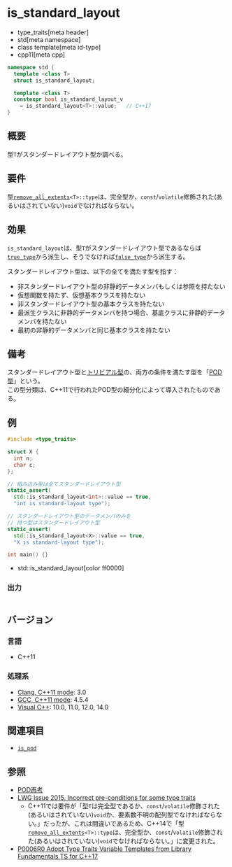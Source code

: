 # is_standard_layout
* type_traits[meta header]
* std[meta namespace]
* class template[meta id-type]
* cpp11[meta cpp]

```cpp
namespace std {
  template <class T>
  struct is_standard_layout;

  template <class T>
  constexpr bool is_standard_layout_v
    = is_standard_layout<T>::value;   // C++17
}
```

## 概要
型`T`がスタンダードレイアウト型か調べる。


## 要件
型[`remove_all_extents`](remove_all_extents.md)`<T>::type`は、完全型か、`const`/`volatile`修飾された(あるいはされていない)`void`でなければならない。


## 効果
`is_standard_layout`は、型`T`がスタンダードレイアウト型であるならば[`true_type`](true_type.md)から派生し、そうでなければ[`false_type`](false_type.md)から派生する。

スタンダードレイアウト型は、以下の全てを満たす型を指す：

- 非スタンダードレイアウト型の非静的データメンバもしくは参照を持たない
- 仮想関数を持たず、仮想基本クラスを持たない
- 非スタンダードレイアウト型の基本クラスを持たない
- 最派生クラスに非静的データメンバを持つ場合、基底クラスに非静的データメンバを持たない
- 最初の非静的データメンバと同じ基本クラスを持たない


## 備考
スタンダードレイアウト型と[トリビアル型](is_trivial.md)の、両方の条件を満たす型を「[POD型](is_pod.md)」という。  
この型分類は、C++11で行われたPOD型の細分化によって導入されたものである。


## 例
```cpp
#include <type_traits>

struct X {
  int n;
  char c;
};

// 組み込み型は全てスタンダードレイアウト型
static_assert(
  std::is_standard_layout<int>::value == true,
  "int is standard-layout type");

// スタンダードレイアウト型のデータメンバのみを
// 持つ型はスタンダードレイアウト型
static_assert(
  std::is_standard_layout<X>::value == true,
  "X is standard-layout type");

int main() {}
```
* std::is_standard_layout[color ff0000]

### 出力
```
```

## バージョン
### 言語
- C++11

### 処理系
- [Clang, C++11 mode](/implementation.md#clang): 3.0
- [GCC, C++11 mode](/implementation.md#gcc): 4.5.4
- [Visual C++](/implementation.md#visual_cpp): 10.0, 11.0, 12.0, 14.0


## 関連項目
- [`is_pod`](is_pod.md)


## 参照
- [POD再考](http://faithandbrave.hateblo.jp/entry/20081127/1227777378)
- [LWG Issue 2015. Incorrect pre-conditions for some type traits](http://www.open-std.org/jtc1/sc22/wg21/docs/lwg-defects.html#2015)
    - C++11では要件が「型`T`は完全型であるか、`const`/`volatile`修飾された(あるいはされていない)`void`か、要素数不明の配列型でなければならない。」だったが、これは間違いであるため、C++14で「型[`remove_all_extents`](remove_all_extents.md)`<T>::type`は、完全型か、`const`/`volatile`修飾された(あるいはされていない)`void`でなければならない。」に変更された。
- [P0006R0 Adopt Type Traits Variable Templates from Library Fundamentals TS for C++17](http://www.open-std.org/jtc1/sc22/wg21/docs/papers/2015/p0006r0.html)
